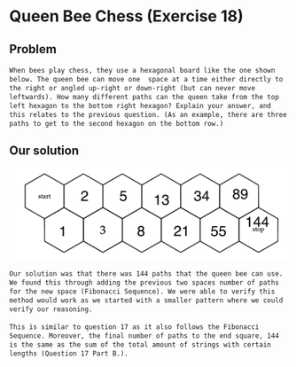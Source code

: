 
# Queen Bee Chess (Exercise 18)

## Problem 

    When bees play chess, they use a hexagonal board like the one shown below. The queen bee can move one  space at a time either directly to the right or angled up-right or down-right (but can never move leftwards). How many different paths can the queen take from the top left hexagon to the bottom right hexagon? Explain your answer, and this relates to the previous question. (As an example, there are three paths to get to the second hexagon on the bottom row.)

## Our solution

<img src = "../resources/BEECALC.png"> </img>

    Our solution was that there was 144 paths that the queen bee can use. We found this through adding the previous two spaces number of paths for the new space (Fibonacci Sequence). We were able to verify this method would work as we started with a smaller pattern where we could verify our reasoning. 
    
    This is similar to question 17 as it also follows the Fibonacci Sequence. Moreover, the final number of paths to the end square, 144 is the same as the sum of the total amount of strings with certain lengths (Question 17 Part B.).